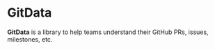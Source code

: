 GitData
=======

**GitData** is a library to help teams understand their GitHub PRs, issues, milestones, etc.
